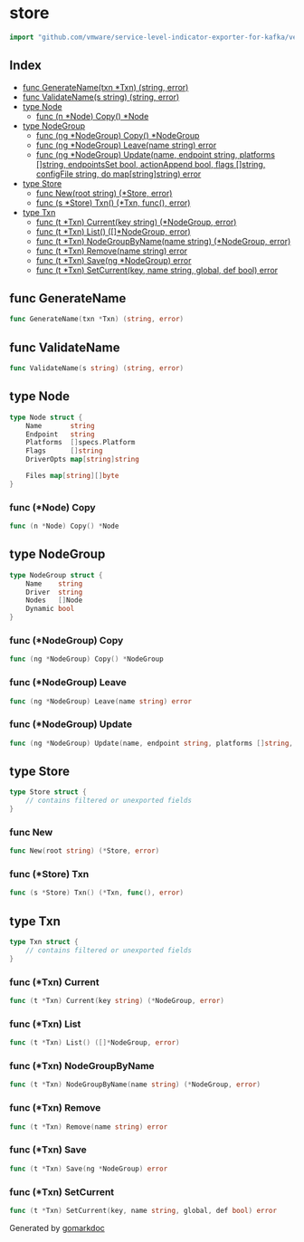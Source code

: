 <!-- Code generated by gomarkdoc. DO NOT EDIT -->

# store

```go
import "github.com/vmware/service-level-indicator-exporter-for-kafka/vendor/github.com/docker/buildx/store"
```

## Index

- [func GenerateName(txn *Txn) (string, error)](<#func-generatename>)
- [func ValidateName(s string) (string, error)](<#func-validatename>)
- [type Node](<#type-node>)
  - [func (n *Node) Copy() *Node](<#func-node-copy>)
- [type NodeGroup](<#type-nodegroup>)
  - [func (ng *NodeGroup) Copy() *NodeGroup](<#func-nodegroup-copy>)
  - [func (ng *NodeGroup) Leave(name string) error](<#func-nodegroup-leave>)
  - [func (ng *NodeGroup) Update(name, endpoint string, platforms []string, endpointsSet bool, actionAppend bool, flags []string, configFile string, do map[string]string) error](<#func-nodegroup-update>)
- [type Store](<#type-store>)
  - [func New(root string) (*Store, error)](<#func-new>)
  - [func (s *Store) Txn() (*Txn, func(), error)](<#func-store-txn>)
- [type Txn](<#type-txn>)
  - [func (t *Txn) Current(key string) (*NodeGroup, error)](<#func-txn-current>)
  - [func (t *Txn) List() ([]*NodeGroup, error)](<#func-txn-list>)
  - [func (t *Txn) NodeGroupByName(name string) (*NodeGroup, error)](<#func-txn-nodegroupbyname>)
  - [func (t *Txn) Remove(name string) error](<#func-txn-remove>)
  - [func (t *Txn) Save(ng *NodeGroup) error](<#func-txn-save>)
  - [func (t *Txn) SetCurrent(key, name string, global, def bool) error](<#func-txn-setcurrent>)


## func GenerateName

```go
func GenerateName(txn *Txn) (string, error)
```

## func ValidateName

```go
func ValidateName(s string) (string, error)
```

## type Node

```go
type Node struct {
    Name       string
    Endpoint   string
    Platforms  []specs.Platform
    Flags      []string
    DriverOpts map[string]string

    Files map[string][]byte
}
```

### func \(\*Node\) Copy

```go
func (n *Node) Copy() *Node
```

## type NodeGroup

```go
type NodeGroup struct {
    Name    string
    Driver  string
    Nodes   []Node
    Dynamic bool
}
```

### func \(\*NodeGroup\) Copy

```go
func (ng *NodeGroup) Copy() *NodeGroup
```

### func \(\*NodeGroup\) Leave

```go
func (ng *NodeGroup) Leave(name string) error
```

### func \(\*NodeGroup\) Update

```go
func (ng *NodeGroup) Update(name, endpoint string, platforms []string, endpointsSet bool, actionAppend bool, flags []string, configFile string, do map[string]string) error
```

## type Store

```go
type Store struct {
    // contains filtered or unexported fields
}
```

### func New

```go
func New(root string) (*Store, error)
```

### func \(\*Store\) Txn

```go
func (s *Store) Txn() (*Txn, func(), error)
```

## type Txn

```go
type Txn struct {
    // contains filtered or unexported fields
}
```

### func \(\*Txn\) Current

```go
func (t *Txn) Current(key string) (*NodeGroup, error)
```

### func \(\*Txn\) List

```go
func (t *Txn) List() ([]*NodeGroup, error)
```

### func \(\*Txn\) NodeGroupByName

```go
func (t *Txn) NodeGroupByName(name string) (*NodeGroup, error)
```

### func \(\*Txn\) Remove

```go
func (t *Txn) Remove(name string) error
```

### func \(\*Txn\) Save

```go
func (t *Txn) Save(ng *NodeGroup) error
```

### func \(\*Txn\) SetCurrent

```go
func (t *Txn) SetCurrent(key, name string, global, def bool) error
```



Generated by [gomarkdoc](<https://github.com/princjef/gomarkdoc>)
